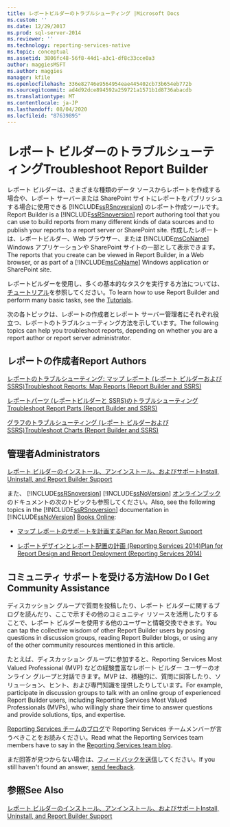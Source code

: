 ```yaml
---
title: レポートビルダーのトラブルシューティング |Microsoft Docs
ms.custom: ''
ms.date: 12/29/2017
ms.prod: sql-server-2014
ms.reviewer: ''
ms.technology: reporting-services-native
ms.topic: conceptual
ms.assetid: 3806fc48-56f8-44d1-a3c1-df8c33cce0a3
author: maggiesMSFT
ms.author: maggies
manager: kfile
ms.openlocfilehash: 336e82746e9564954eae445402cb73b654eb772b
ms.sourcegitcommit: ad4d92dce894592a259721a1571b1d8736abacdb
ms.translationtype: MT
ms.contentlocale: ja-JP
ms.lasthandoff: 08/04/2020
ms.locfileid: "87639895"
---
```

# <a name="troubleshoot-report-builder"></a><span data-ttu-id="3c5af-102">レポート ビルダーのトラブルシューティング</span><span class="sxs-lookup"><span data-stu-id="3c5af-102">Troubleshoot Report Builder</span></span>
  <span data-ttu-id="3c5af-103">レポート ビルダーは、さまざまな種類のデータ ソースからレポートを作成する場合や、レポート サーバーまたは SharePoint サイトにレポートをパブリッシュする場合に使用できる [!INCLUDE[ssRSnoversion](../includes/ssrsnoversion-md.md)] のレポート作成ツールです。</span><span class="sxs-lookup"><span data-stu-id="3c5af-103">Report Builder is a [!INCLUDE[ssRSnoversion](../includes/ssrsnoversion-md.md)] report authoring tool that you can use to build reports from many different kinds of data sources and to publish your reports to a report server or SharePoint site.</span></span> <span data-ttu-id="3c5af-104">作成したレポートは、レポートビルダー、Web ブラウザー、または [!INCLUDE[msCoName](../includes/msconame-md.md)] Windows アプリケーションや SharePoint サイトの一部として表示できます。</span><span class="sxs-lookup"><span data-stu-id="3c5af-104">The reports that you create can be viewed in Report Builder, in a Web browser, or as part of a [!INCLUDE[msCoName](../includes/msconame-md.md)] Windows application or SharePoint site.</span></span>  
  
 <span data-ttu-id="3c5af-105">レポートビルダーを使用し、多くの基本的なタスクを実行する方法については、[チュートリアル](report-builder-tutorials.md)を参照してください。</span><span class="sxs-lookup"><span data-stu-id="3c5af-105">To learn how to use Report Builder and perform many basic tasks, see the [Tutorials](report-builder-tutorials.md).</span></span>  
  
 <span data-ttu-id="3c5af-106">次の各トピックは、レポートの作成者とレポート サーバー管理者にそれぞれ役立つ、レポートのトラブルシューティング方法を示しています。</span><span class="sxs-lookup"><span data-stu-id="3c5af-106">The following topics can help you troubleshoot reports, depending on whether you are a report author or report server administrator.</span></span>  
  
## <a name="report-authors"></a><span data-ttu-id="3c5af-107">レポートの作成者</span><span class="sxs-lookup"><span data-stu-id="3c5af-107">Report Authors</span></span>  
 [<span data-ttu-id="3c5af-108">レポートのトラブルシューティング: マップ レポート &#40;レポート ビルダーおよび SSRS&#41;</span><span class="sxs-lookup"><span data-stu-id="3c5af-108">Troubleshoot Reports: Map Reports &#40;Report Builder and SSRS&#41;</span></span>](report-design/troubleshoot-reports-map-reports-report-builder-and-ssrs.md)  
  
 [<span data-ttu-id="3c5af-109">レポートパーツ &#40;レポートビルダーと SSRS&#41;のトラブルシューティング</span><span class="sxs-lookup"><span data-stu-id="3c5af-109">Troubleshoot Report Parts &#40;Report Builder and SSRS&#41;</span></span>](report-parts-report-builder-and-ssrs.md)  
  
 [<span data-ttu-id="3c5af-110">グラフのトラブルシューティング &#40;レポート ビルダーおよび SSRS&#41;</span><span class="sxs-lookup"><span data-stu-id="3c5af-110">Troubleshoot Charts &#40;Report Builder and SSRS&#41;</span></span>](report-design/charts-report-builder-and-ssrs.md)  
  
## <a name="administrators"></a><span data-ttu-id="3c5af-111">管理者</span><span class="sxs-lookup"><span data-stu-id="3c5af-111">Administrators</span></span>  
 [<span data-ttu-id="3c5af-112">レポート ビルダーのインストール、アンインストール、およびサポート</span><span class="sxs-lookup"><span data-stu-id="3c5af-112">Install, Uninstall, and Report Builder Support</span></span>](../../2014/reporting-services/install-uninstall-and-report-builder-support.md)  
  
 <span data-ttu-id="3c5af-113">また、 [!INCLUDE[ssRSnoversion](../includes/ssrsnoversion-md.md)] [!INCLUDE[ssNoVersion](../includes/ssnoversion-md.md)] [オンラインブック](https://go.microsoft.com/fwlink/?linkid=121312)のドキュメントの次のトピックも参照してください。</span><span class="sxs-lookup"><span data-stu-id="3c5af-113">Also, see the following topics in the [!INCLUDE[ssRSnoversion](../includes/ssrsnoversion-md.md)] documentation in [!INCLUDE[ssNoVersion](../includes/ssnoversion-md.md)] [Books Online](https://go.microsoft.com/fwlink/?linkid=121312):</span></span>  
  
-   [<span data-ttu-id="3c5af-114">マップ レポートのサポートを計画する</span><span class="sxs-lookup"><span data-stu-id="3c5af-114">Plan for Map Report Support</span></span>](../../2014/reporting-services/plan-for-map-report-support.md)  
  
-   [<span data-ttu-id="3c5af-115">レポートデザインとレポート配置の計画 &#40;Reporting Services 2014&#41;</span><span class="sxs-lookup"><span data-stu-id="3c5af-115">Plan for Report Design and Report Deployment &#40;Reporting Services 2014&#41;</span></span>](plan-for-report-design-and-report-deployment-reporting-services.md)  
  
## <a name="how-do-i-get-community-assistance"></a><span data-ttu-id="3c5af-116">コミュニティ サポートを受ける方法</span><span class="sxs-lookup"><span data-stu-id="3c5af-116">How Do I Get Community Assistance</span></span>  
 <span data-ttu-id="3c5af-117">ディスカッション グループで質問を投稿したり、レポート ビルダーに関するブログを読んだり、ここで示すその他のコミュニティ リソースを活用したりすることで、レポート ビルダーを使用する他のユーザーと情報交換できます。</span><span class="sxs-lookup"><span data-stu-id="3c5af-117">You can tap the collective wisdom of other Report Builder users by posing questions in discussion groups, reading Report Builder blogs, or using any of the other community resources mentioned in this article.</span></span>  
  
 <span data-ttu-id="3c5af-118">たとえば、ディスカッション グループに参加すると、Reporting Services Most Valued Professional (MVP) などの経験豊富なレポート ビルダー ユーザーのオンライン グループと対話できます。MVP は、積極的に、質問に回答したり、ソリューション、ヒント、および専門知識を提供したりしています。</span><span class="sxs-lookup"><span data-stu-id="3c5af-118">For example, participate in discussion groups to talk with an online group of experienced Report Builder users, including Reporting Services Most Valued Professionals (MVPs), who willingly share their time to answer questions and provide solutions, tips, and expertise.</span></span>  
  
 <span data-ttu-id="3c5af-119">[Reporting Services チームのブログ](https://go.microsoft.com/fwlink/?LinkId=118788)で Reporting Services チームメンバーが言うべきことをお読みください。</span><span class="sxs-lookup"><span data-stu-id="3c5af-119">Read what the Reporting Services team members have to say in the [Reporting Services team blog](https://go.microsoft.com/fwlink/?LinkId=118788).</span></span>
  
 <span data-ttu-id="3c5af-120">まだ回答が見つからない場合は、[フィードバックを送信](https://go.microsoft.com/fwlink/?LinkId=118791)してください。</span><span class="sxs-lookup"><span data-stu-id="3c5af-120">If you still haven't found an answer, [send feedback](https://go.microsoft.com/fwlink/?LinkId=118791).</span></span>  
  
## <a name="see-also"></a><span data-ttu-id="3c5af-121">参照</span><span class="sxs-lookup"><span data-stu-id="3c5af-121">See Also</span></span>  
 [<span data-ttu-id="3c5af-122">レポート ビルダーのインストール、アンインストール、およびサポート</span><span class="sxs-lookup"><span data-stu-id="3c5af-122">Install, Uninstall, and Report Builder Support</span></span>](../../2014/reporting-services/install-uninstall-and-report-builder-support.md)  
  
  
